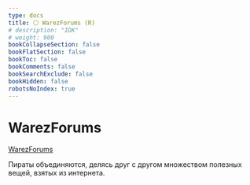 ```yaml
---
type: docs
title: ⚪️ WarezForums (R)
# description: "IDK"
# weight: 900
bookCollapseSection: false
bookFlatSection: false
bookToc: false
bookComments: false
bookSearchExclude: false
bookHidden: false
robotsNoIndex: true
---
```


# WarezForums

[WarezForums](https://warezforums.com/?nt)

Пираты объединяются, делясь друг с другом множеством полезных вещей, взятых из интернета.
